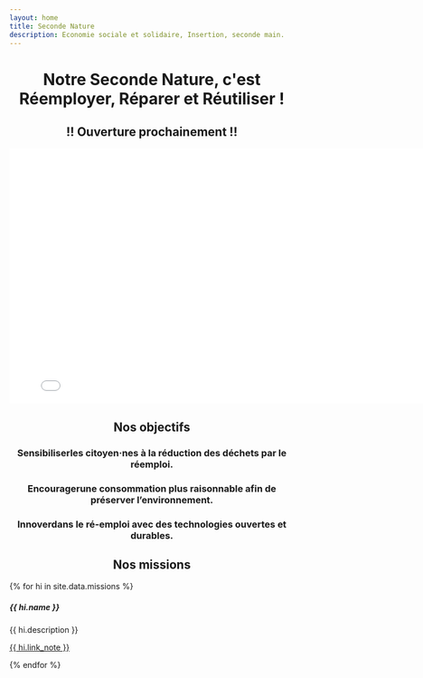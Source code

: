 ```yaml
---
layout: home
title: Seconde Nature
description: Economie sociale et solidaire, Insertion, seconde main.
---
```

<h1 style="text-align: center;">Notre Seconde Nature, c'est Réemployer, Réparer et Réutiliser !</h1>
<h2 style="text-align: center;" class="text-danger">!! Ouverture prochainement !!</h2>


<div class="row">
    <div class="col d-flex justify-content-center">
            <div class="embed-responsive embed-responsive-16by9">
              <iframe class="embed-responsive-item" width="800" height="450" src="/assets/img/france3.mp4" frameborder="0" allowfullscreen=""></iframe>
            </div>
    </div>
</div>

<h2 class="text-primary" style="text-align: center;">Nos objectifs</h2>

<h3 style="text-align: center;"><span class="badge bg-success">Sensibiliser</span>les citoyen·nes à la réduction des déchets par le réemploi.</h3>
<h3 style="text-align: center;"><span class="badge bg-success">Encourager</span>une consommation plus raisonnable afin de préserver l’environnement.</h3>
<h3 style="text-align: center;"><span class="badge bg-success">Innover</span>dans le ré-emploi avec des technologies ouvertes et durables.</h3>

<h2 class="text-primary" style="text-align: center;">Nos missions</h2>
<div class="row">
  {% for hi in site.data.missions %}
  <div class="col-sm-3">
    <div class="card">
      <div class="card-body">
        <h5 class="card-title">{{ hi.name }}</h5>
        <p class="card-text">{{ hi.description }}</p>
      </div>
      <p class="text-center">
          <a href="{{ hi.link }}" target="_blank" class="btn btn-primary">{{ hi.link_note }}</a>
        </p>
    </div>
  </div>
  {% endfor %}
</div>
  